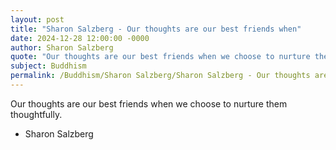 ```yaml
---
layout: post
title: "Sharon Salzberg - Our thoughts are our best friends when"
date: 2024-12-28 12:00:00 -0000
author: Sharon Salzberg
quote: "Our thoughts are our best friends when we choose to nurture them thoughtfully."
subject: Buddhism
permalink: /Buddhism/Sharon Salzberg/Sharon Salzberg - Our thoughts are our best friends when
---
```


Our thoughts are our best friends when we choose to nurture them thoughtfully.

- Sharon Salzberg
